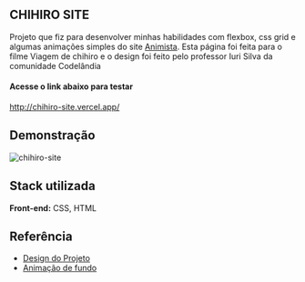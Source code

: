
## CHIHIRO SITE

Projeto que fiz para desenvolver minhas habilidades
com flexbox, css grid e algumas animações simples do site [Animista](https://animista.net/). 
Esta página foi feita para o filme Viagem de chihiro e o
design foi feito pelo professor Iuri Silva da comunidade Codelândia

#### Acesse o link abaixo para testar
http://chihiro-site.vercel.app/


## Demonstração

![chihiro-site](https://user-images.githubusercontent.com/72475500/182701427-e94a5312-ee35-475d-b087-6f3fcdae777f.PNG)


## Stack utilizada

**Front-end:** CSS, HTML





## Referência

 - [Design do Projeto](https://www.figma.com/file/Yb9IBH56g7T1hdIyZ3BMNO/Desafios---Codel%C3%A2ndia?node-id=5867%3A2)
 - [Animação de fundo](https://animista.net/play/background/bg-pan)
 
 
